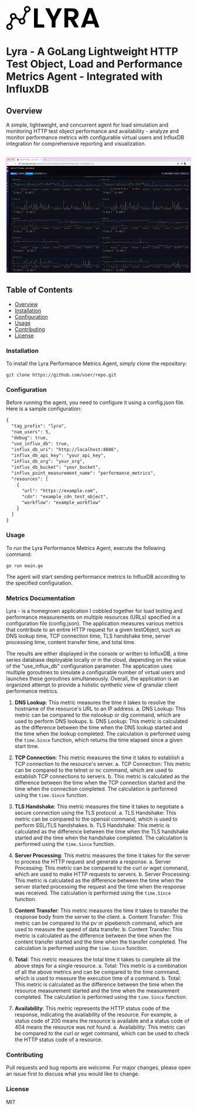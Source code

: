 ![Logo](https://github.com/eelbaz/lyra/blob/main/lyra-logo.png?raw=true)




# Lyra - A GoLang Lightweight HTTP Test Object, Load and Performance Metrics Agent - Integrated with InfluxDB


## Overview
A simple, lightweight, and concurrent agent for load simulation and monitoring HTTP test object performance and availability - analyze and monitor performance metrics with configurable virtual users and InfluxDB integration for comprehensive reporting and visualization.



## ![Logo](https://github.com/eelbaz/lyra/blob/main/stats-dashboard.png)

## Table of Contents
- [Overview](#overview)
- [Installation](#installation)
- [Configuration](#configuration)
- [Usage](#usage)
- [Contributing](#contributing)
- [License](#license)

### Installation
To install the Lyra Performance Metrics Agent, simply clone the repository:
``` 
git clone https://github.com/user/repo.git 
```


### Configuration
Before running the agent, you need to configure it using a config.json file. Here is a sample configuration:


```
{
  "tag_prefix": "lyra",
  "num_users": 5,
  "debug": true,
  "use_influx_db": true,
  "influx_db_uri": "http://localhost:8086",
  "influx_db_api_key": "your_api_key",
  "influx_db_org": "your_org",
  "influx_db_bucket": "your_bucket",
  "influx_point_measurement_name": "performance_metrics",
  "resources": [
    {
      "url": "https://example.com",
      "cdn": "example_cdn_test_object",
      "workflow": "example_workflow"
    }
  ]
}
```



### Usage
To run the Lyra Performance Metrics Agent, execute the following command:

```
go run main.go
```

The agent will start sending performance metrics to InfluxDB according to the specified configuration.


### Metrics Documentation 

Lyra - is a homegrown application I cobbled together for load testing and performance measurements on multiple resources (URLs) specified in a configuration file (config.json). The application measures various metrics that contribute to an entire HTTP request for a given testObject, such as DNS lookup time, TCP connection time, TLS handshake time, server processing time, content transfer time, and total time.

The results are either displayed in the console or written to InfluxDB, a time series database deployable locally or in the cloud, depending on the value of the "use_influx_db" configuration parameter. The application uses multiple goroutines to simulate a configurable number of virtual users and launches these goroutines simultaneously. Overall, the application is an organized attempt to provide a holistic synthetic view of granular client performance metrics.

1. **DNS Lookup**: This metric measures the time it takes to resolve the hostname of the resource's URL to an IP address.
   a. DNS Lookup: This metric can be compared to the nslookup or dig command, which are used to perform DNS lookups.
   b. DNS Lookup: This metric is calculated as the difference between the time when the DNS lookup started and the time when the lookup completed. The calculation is performed using the `time.Since` function, which returns the time elapsed since a given start time.

2. **TCP Connection**: This metric measures the time it takes to establish a TCP connection to the resource's server.
   a. TCP Connection: This metric can be compared to the telnet or nc command, which are used to establish TCP connections to servers.
   b. This metric is calculated as the difference between the time when the TCP connection started and the time when the connection completed. The calculation is performed using the `time.Since` function.

3. **TLS Handshake**: This metric measures the time it takes to negotiate a secure connection using the TLS protocol.
   a. TLS Handshake: This metric can be compared to the openssl command, which is used to perform SSL/TLS handshakes.
   b. TLS Handshake: This metric is calculated as the difference between the time when the TLS handshake started and the time when the handshake completed. The calculation is performed using the `time.Since` function.

4. **Server Processing**: This metric measures the time it takes for the server to process the HTTP request and generate a response.
   a. Server Processing: This metric can be compared to the curl or wget command, which are used to make HTTP requests to servers.
   b. Server Processing: This metric is calculated as the difference between the time when the server started processing the request and the time when the response was received. The calculation is performed using the `time.Since` function.

5. **Content Transfer**: This metric measures the time it takes to transfer the response body from the server to the client.
   a. Content Transfer: This metric can be compared to the pv or pipebench command, which are used to measure the speed of data transfer.
   b. Content Transfer: This metric is calculated as the difference between the time when the content transfer started and the time when the transfer completed. The calculation is performed using the `time.Since` function.

6. **Total**: This metric measures the total time it takes to complete all the above steps for a single resource.
   a. Total: This metric is a combination of all the above metrics and can be compared to the time command, which is used to measure the execution time of a command.
   b. Total: This metric is calculated as the difference between the time when the resource measurement started and the time when the measurement completed. The calculation is performed using the `time.Since` function.

7. **Availability**: This metric represents the HTTP status code of the response, indicating the availability of the resource. For example, a status code of 200 means the resource is available and a status code of 404 means the resource was not found.
a. Availability: This metric can be compared to the curl or wget command, which can be used to check the HTTP status code of a resource.



### Contributing
Pull requests and bug reports are welcome. For major changes, please open an issue first to discuss what you would like to change.

### License
MIT
